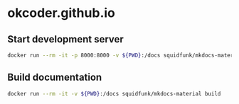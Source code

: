 # okcoder.github.io

## Start development server

```zsh
docker run --rm -it -p 8000:8000 -v ${PWD}:/docs squidfunk/mkdocs-material
```

## Build documentation

```zsh
docker run --rm -it -v ${PWD}:/docs squidfunk/mkdocs-material build
```

